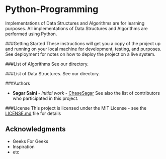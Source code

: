 # Python-Programming
Implementations of Data Structures and Algorithms are for learning purposes. All implementations of Data Structures and Algorithms are performed using Python.

###Getting Started
These instructions will get you a copy of the project up and running on your local machine for development, testing, and purposes. See deployment for notes on how to deploy the project on a live system.

###List of Algorithms
See our directory.

###List of Data Structures.
See our directory.

###Authors
* **Sagar Saini** - *Initial work* - [ChaseSagar](https://sagarsaini.herokuapp.com)
See also the list of contributors who participated in this project.

###License
This project is licensed under the MIT License - see the [LICENSE.md](LICENSE.md) file for details

## Acknowledgments

* Geeks For Geeks
* Inspiration
* etc
